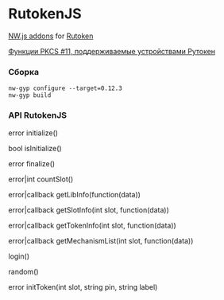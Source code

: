# RutokenJS

[NW.js addons](https://github.com/nwjs/nw.js/wiki/Using-Node-modules#3rd-party-modules-with-cc-addons) for [Rutoken](http://www.rutoken.ru/)

[Функции PKCS #11, поддерживаемые устройствами Рутокен](http://developer.rutoken.ru/pages/viewpage.action?pageId=3178534)

### Сборка
```
nw-gyp configure --target=0.12.3
nw-gyp build
```

### API RutokenJS

error initialize()

bool isInitialize()

error finalize()

error|int countSlot()

error|callback getLibInfo(function(data))

error|callback getSlotInfo(int slot, function(data))

error|callback getTokenInfo(int slot, function(data))

error|callback getMechanismList(int slot, function(data))

login()

random()

error initToken(int slot, string pin, string label)
